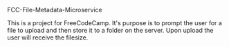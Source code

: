 FCC-File-Metadata-Microservice

This is a project for FreeCodeCamp. It's purpose is to prompt the user for a file to upload and then store it to a folder on the server. Upon upload the user will receive the filesize.
